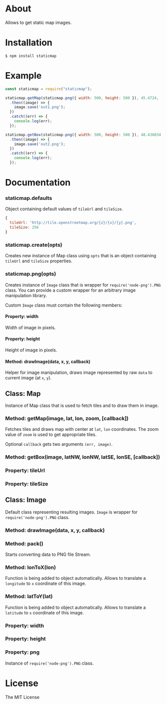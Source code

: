 About
========
Allows to get static map images.

Installation
===============
```
$ npm install staticmap
```

Example
==========
```js
const staticmap = require("staticmap");

staticmap.getMap(staticmap.png({ width: 500, height: 500 }), 45.4724, -73.4520, 12)
  .then((image) => {
    image.save('out1.png');
  })
  .catch((err) => {
    console.log(err);
  });

staticmap.getBox(staticmap.png({ width: 500, height: 500 }), 48.436034, 10.684891, 48.295985, 11.042633)
  .then((image) => {
    image.save('out2.png');
  })
  .catch((err) => {
    console.log(err);
  });
```

Documentation
================

### staticmap.defaults
Object containing default values of `tileUrl` and `tileSize`.

```js
{
  tileUrl: 'http://tile.openstreetmap.org/{z}/{x}/{y}.png',
  tileSize: 256
}
```


### staticmap.create(opts)
Creates new instance of Map class using `opts` that is an object containing `tileUrl` and `tileSize` properties.


### staticmap.png(opts)
Creates instance of `Image` class that is wrapper for `require('node-png').PNG` class. You can provide a custom wrapper for an arbitrary image manipulation library.

Custom `Image` class must contain the following members:

#### Property: width
Width of image in pixels.

#### Property: height
Height of image in pixels.

#### Method: drawImage(data, x, y, callback)
Helper for image manipulation, draws image represented by raw `data` to current image (at `x`, `y`).


## Class: Map
Instance of Map class that is used to fetch tiles and to draw them in image.


### Method: getMap(image, lat, lon, zoom, [callback])
Fetches tiles and draws map with center at `lat`, `lon` coordinates. The zoom value of `zoom` is used to get appropriate tiles.

Optional `callback` gets two arguments `(err, image)`.


### Method: getBox(image, latNW, lonNW, latSE, lonSE, [callback])


### Property: tileUrl


### Property: tileSize


## Class: Image
Default class representing resulting images. `Image` is wrapper for `require('node-png').PNG` class.


### Method: drawImage(data, x, y, callback)


### Method: pack()
Starts converting data to PNG file Stream.


### Method: lonToX(lon)
Function is being added to object automatically. Allows to translate a `longitude` to `x` coordinate of this image.


### Method: latToY(lat)
Function is being added to object automatically. Allows to translate a `latitude` to `x` coordinate of this image.


### Property: width


### Property: height


### Property: png
Instance of `require('node-png').PNG` class.

License
=========

The MIT License

